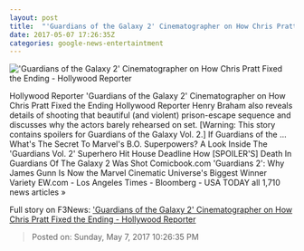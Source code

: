 ```yaml
---
layout: post
title:  "'Guardians of the Galaxy 2' Cinematographer on How Chris Pratt Fixed the Ending - Hollywood Reporter"
date: 2017-05-07 17:26:35Z
categories: google-news-entertaintment
---
```


!['Guardians of the Galaxy 2' Cinematographer on How Chris Pratt Fixed the Ending - Hollywood Reporter](http://cdn2.thr.com/sites/default/files/2017/03/chris_0.png)

Hollywood Reporter 'Guardians of the Galaxy 2' Cinematographer on How Chris Pratt Fixed the Ending Hollywood Reporter Henry Braham also reveals details of shooting that beautiful (and violent) prison-escape sequence and discusses why the actors barely rehearsed on set. [Warning: This story contains spoilers for Guardians of the Galaxy Vol. 2.] If Guardians of the ... What's The Secret To Marvel's B.O. Superpowers? A Look Inside The 'Guardians Vol. 2' Superhero Hit House Deadline How [SPOILER'S] Death In Guardians Of The Galaxy 2 Was Shot Comicbook.com 'Guardians 2': Why James Gunn Is Now the Marvel Cinematic Universe's Biggest Winner Variety EW.com - Los Angeles Times - Bloomberg - USA TODAY all 1,710 news articles »


Full story on F3News: ['Guardians of the Galaxy 2' Cinematographer on How Chris Pratt Fixed the Ending - Hollywood Reporter](http://www.f3nws.com/n/Nf3EdB)

> Posted on: Sunday, May 7, 2017 10:26:35 PM
